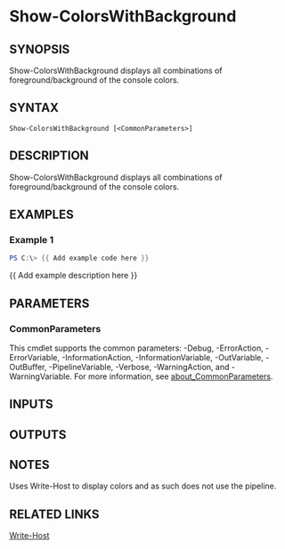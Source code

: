 ﻿---
external help file: PoshFunctions-help.xml
Module Name: poshfunctions
online version:
schema: 2.0.0
---

# Show-ColorsWithBackground

## SYNOPSIS
Show-ColorsWithBackground displays all combinations of foreground/background of the console colors.

## SYNTAX

```
Show-ColorsWithBackground [<CommonParameters>]
```

## DESCRIPTION
Show-ColorsWithBackground displays all combinations of foreground/background of the console colors.

## EXAMPLES

### Example 1
```powershell
PS C:\> {{ Add example code here }}
```

{{ Add example description here }}

## PARAMETERS

### CommonParameters
This cmdlet supports the common parameters: -Debug, -ErrorAction, -ErrorVariable, -InformationAction, -InformationVariable, -OutVariable, -OutBuffer, -PipelineVariable, -Verbose, -WarningAction, and -WarningVariable. For more information, see [about_CommonParameters](http://go.microsoft.com/fwlink/?LinkID=113216).

## INPUTS

## OUTPUTS

## NOTES
Uses Write-Host to display colors and as such does not use the pipeline.

## RELATED LINKS

[Write-Host]()

